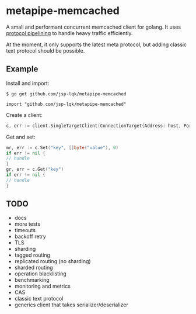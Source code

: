 # metapipe-memcached

A small and performant concurrent memcached client for golang. It uses [protocol pipelining](https://en.wikipedia.org/wiki/Protocol_pipelining) to handle heavy traffic efficiently. 

At the moment, it only supports the latest meta protocol, but adding classic text protocol should be possible.

## Example

Install and import:
```shell
$ go get github.com/jsp-lqk/metapipe-memcached
```

```golang
import "github.com/jsp-lqk/metapipe-memcached"
``` 

Create a client:  
```go
c, err := client.SingleTargetClient(ConnectionTarget{Address: host, Port: port.Int(), MaxConcurrent: 100})
```

Get and set:
```go
mr, err := c.Set("key", []byte("value"), 0)
if err != nil {
// handle
}
gr, err = c.Get("key")
if err != nil {
// handle
}
```

## TODO
- docs
- more tests
- timeouts
- backoff retry
- TLS
- sharding
- tagged routing
- replicated routing (no sharding)
- sharded routing
- operation blacklisting
- benchmarking
- monitoring and metrics
- CAS
- classic text protocol
- generics client that takes serializer/deserializer